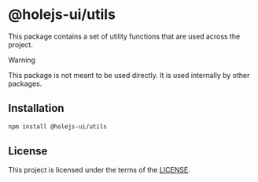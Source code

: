 # @holejs-ui/utils

This package contains a set of utility functions that are used across the project.

> [!WARNING]
> This package is not meant to be used directly. It is used internally by other packages.

## Installation

```bash
npm install @holejs-ui/utils
```

## License

This project is licensed under the terms of the [LICENSE](./LICENCE).
